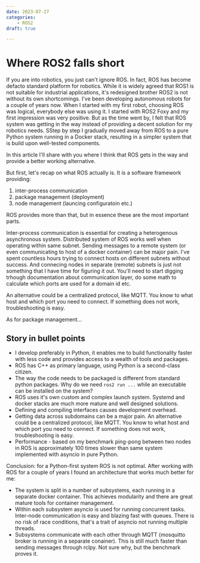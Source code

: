 ```yaml
---
date: 2023-07-27
categories:
    - ROS2
draft: true

---
```


# Where ROS2 falls short

If you are into robotics, you just can't ignore ROS. In fact, ROS has become defacto standard platform
for robotics.
While it is widely agreed that ROS1 is not suitable for industrial applications, it's redesigned brother ROS2 is
not without its own shortcomings. I've been developing autonomous robots for a couple of years now. When I started
with my first robot, choosing ROS was logical, everybody else was using it.
I started with ROS2 Foxy and my first impression was very positive. But as the time went by, I felt that ROS system
was getting in the way instead of providing a decent solution for my robotics needs.   SStep by step I gradually moved
away from ROS to a pure Python system running in a Docker stack, resulting in a simpler system that is build upon
well-tested components.

<!-- more -->

In this article I'll share with you where I think that ROS gets in the way and provide a better working alternative.

But first, let's recap on what ROS actually is. It is a software framework providing:

1. inter-process communication
2. package management (deployment)
3. node management (launcing configuratoin etc.)

ROS provides more than that, but in essence these are the most important parts.

Inter-process communication is essential for creating a heterogenous asynchronous system.
Distributed system of ROS works well when operating within same subnet. Sending messages to a remote
system (or even communicating to host of a docker container) can be major pain. I've spent countless hours trying
to connect hosts on different subnets without success. And connecing nodes in separate (remote) subnets is just
not something that I have time for figuring it out. You'll need to start digging trhough documentation about communication layer,
do some math to calculate which ports are used for a domain id etc.

An alternative could be a centralized protocol, like MQTT. You know to what host and which port you need to connect. If something
does not work, troubleshooting is easy.


As for package management...


## Story in bullet points

* I develop preferably in Python, it enables me to build functionality faster with less code and provides access to a wealth of tools and packages.
* ROS has C++ as primary language, using Python is a second-class citizen.
* The way the code needs to be packaged is different from standard python packages. Why do we need `ros2 run ...` while an  executable can be installed on the system?
* ROS uses it's own custom and complex launch system. Systemd and docker stacks are much more mature and well designed solutions.
* Defining and compiling interfaces causes development overhead.
* Getting data across subdomains can be a major pain. An alternative could be a centralized protocol, like MQTT. You know to what host and which port you need to connect. If something
does not work, troubleshooting is easy.
* Performance - based on my benchmark ping-pong between two nodes in ROS is approximately 100 times slower than same system implemented with asyncio in pure Python.

Conclusion: for a Python-first system ROS is not optimal.
After working with ROS for a couple of years I found an architecture that works much better for me:

* The system is split in a number of subsystems, each running in a separate docker container. This achieves modularity and there are great mature tools for container management.
* Within each subsystem asyncio is used for running concurrent tasks. Inter-node communication is easy and blazing fast with queues. There is no risk of race conditions, that's a trait of
asyncio not running multiple threads.
* Subsystems communicate with each other through MQTT (mosquitto broker is running in a separate conainer). This is still much faster than sending messages through rclpy. Not sure
why, but the benchmark proves it.
